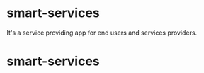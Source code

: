 # smart-services
It's a service providing app for end users and services providers.
# smart-services

